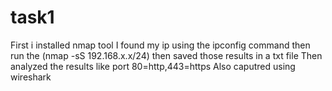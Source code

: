 # task1
First i installed nmap tool
I found my ip using the ipconfig command
then run the (nmap -sS 192.168.x.x/24)
then saved those results in a txt file
Then analyzed the results like port 80=http,443=https
Also caputred using wireshark
